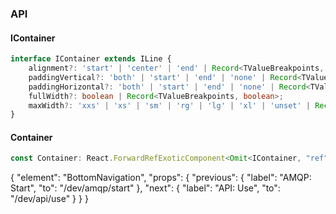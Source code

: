 

### API

#### IContainer

```ts
interface IContainer extends ILine {
    alignment?: 'start' | 'center' | 'end' | Record<TValueBreakpoints, 'start' | 'center' | 'end'>;
    paddingVertical?: 'both' | 'start' | 'end' | 'none' | Record<TValueBreakpoints, 'both' | 'start' | 'end' | 'none'>;
    paddingHorizontal?: 'both' | 'start' | 'end' | 'none' | Record<TValueBreakpoints, 'both' | 'start' | 'end' | 'none'>;
    fullWidth?: boolean | Record<TValueBreakpoints, boolean>;
    maxWidth?: 'xxs' | 'xs' | 'sm' | 'rg' | 'lg' | 'xl' | 'unset' | Record<TValueBreakpoints, 'xxs' | 'xs' | 'sm' | 'rg' | 'lg' | 'xl' | 'unset'>;
}
```

#### Container

```ts
const Container: React.ForwardRefExoticComponent<Omit<IContainer, "ref"> & React.RefAttributes<unknown>>;
```


{
  "element": "BottomNavigation",
  "props": {
    "previous": {
      "label": "AMQP: Start",
      "to": "/dev/amqp/start"
    },
    "next": {
      "label": "API: Use",
      "to": "/dev/api/use"
    }
  }
}